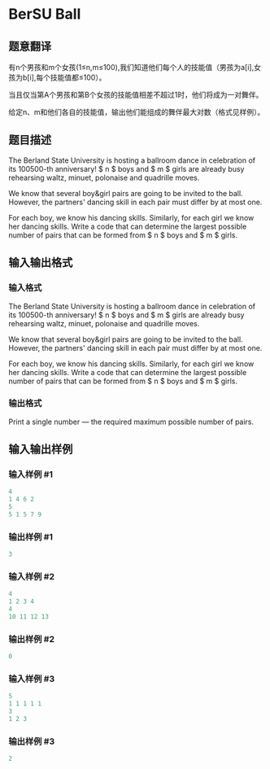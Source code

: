 # BerSU Ball

## 题意翻译

有n个男孩和m个女孩(1≤n,m≤100),我们知道他们每个人的技能值（男孩为a[i],女孩为b[i],每个技能值都≤100）。

当且仅当第A个男孩和第B个女孩的技能值相差不超过1时，他们将成为一对舞伴。

给定n、m和他们各自的技能值，输出他们能组成的舞伴最大对数（格式见样例）。

## 题目描述

The Berland State University is hosting a ballroom dance in celebration of its 100500-th anniversary! $ n $ boys and $ m $ girls are already busy rehearsing waltz, minuet, polonaise and quadrille moves.

We know that several boy&girl pairs are going to be invited to the ball. However, the partners' dancing skill in each pair must differ by at most one.

For each boy, we know his dancing skills. Similarly, for each girl we know her dancing skills. Write a code that can determine the largest possible number of pairs that can be formed from $ n $ boys and $ m $ girls.

## 输入输出格式

### 输入格式

The Berland State University is hosting a ballroom dance in celebration of its 100500-th anniversary! $ n $ boys and $ m $ girls are already busy rehearsing waltz, minuet, polonaise and quadrille moves.

We know that several boy&girl pairs are going to be invited to the ball. However, the partners' dancing skill in each pair must differ by at most one.

For each boy, we know his dancing skills. Similarly, for each girl we know her dancing skills. Write a code that can determine the largest possible number of pairs that can be formed from $ n $ boys and $ m $ girls.

### 输出格式

Print a single number — the required maximum possible number of pairs.

## 输入输出样例

### 输入样例 #1

```cpp
4
1 4 6 2
5
5 1 5 7 9

```
### 输出样例 #1

```cpp
3

```
### 输入样例 #2

```cpp
4
1 2 3 4
4
10 11 12 13

```
### 输出样例 #2

```cpp
0

```
### 输入样例 #3

```cpp
5
1 1 1 1 1
3
1 2 3

```
### 输出样例 #3

```cpp
2

```
